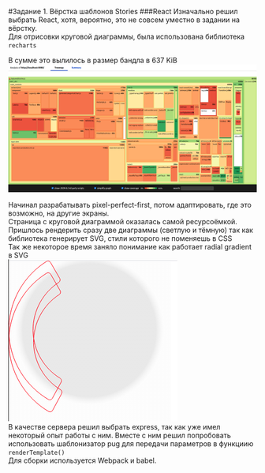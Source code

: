 #Задание 1. Вёрстка шаблонов Stories
###React
Изначально решил выбрать React, хотя, вероятно, это не совсем уместно в задании на вёрстку.  
Для отрисовки круговой диаграммы, была использована библиотека ```recharts``` 


В сумме это вылилось в размер бандла в 637 KiB
![bundle](./docs/bundle.png)

Начинал разрабатывать pixel-perfect-first, потом адаптировать, где это возможно, на другие экраны.  
Страница с круговой диаграммой оказалась самой ресурсоёмкой. Пришлось рендерить сразу две диаграммы (светлую и тёмную) так как библиотека генерирует SVG, стили которого не поменяешь в CSS  
Так же некоторое время заняло понимание как работает radial gradient в SVG  
![radial-gradient](./docs/SVG-radial-gradient.png)  
В качестве сервера решил выбрать express, так как уже имел некоторый опыт работы с ним.
Вместе с ним решил попробовать использовать шаблонизатор pug для передачи параметров в функциию ```renderTemplate()```  
Для сборки используется Webpack и babel.
